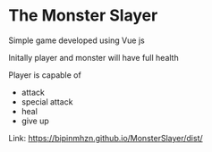 # The Monster Slayer

Simple game developed using Vue js

Initally player and monster will have full health 

Player is capable of 
  - attack
  - special attack
  - heal
  - give up
  
 Link: https://bipinmhzn.github.io/MonsterSlayer/dist/
